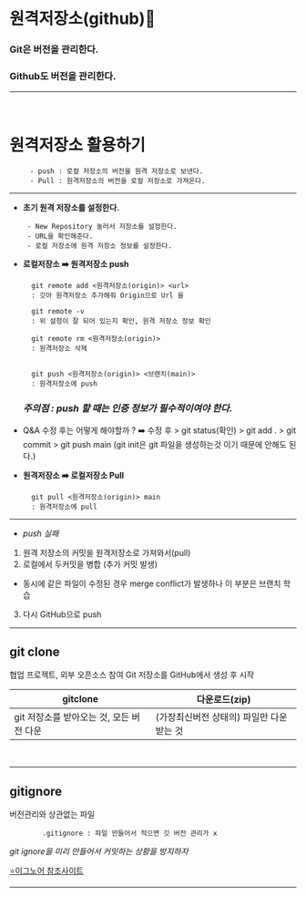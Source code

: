 # **원격저장소(github)🐙**

### Git은 버전을 관리한다.

### Github도 버전을 관리한다.

---

</br>

# **원격저장소 활용하기**

         - push : 로컬 저장소의 버전을 원격 저장소로 보낸다.
         - Pull : 원격저장소의 버전을 로컬 저장소로 가져온다.

---

- **초기 원격 저장소를 설정한다.**

       - New Repository 눌러서 저장소를 설정한다.
       - URL을 확인해준다.
       - 로컬 저장소에 원격 저장소 정보를 설정한다.

- **로컬저장소 ➡️ 원격저장소 push**

        git remote add <원격저장소(origin)> <url>
        : 깃아 원격저장소 추가해줘 Origin으로 Url 을

        git remote -v
        : 위 설정이 잘 되어 있는지 확인, 원격 저장소 정보 확인

        git remote rm <원격저장소(origin)>
        : 원격저장소 삭제


        git push <원격저장소(origin)> <브랜치(main)>
        : 원격저장소에 push

  ### _주의점 : push 할 때는 인증 정보가 필수적이여야 한다._

* Q&A
  수정 후는 어떻게 해야할까 ?
  ➡️ 수정 후 > git status(확인) > git add . > git commit > git push main
  (git init은 git 파일을 생성하는것 이기 때문에 안해도 된다.)
  </br>

- **원격저장소 ➡️ 로컬저장소 Pull**

        git pull <원격저장소(origin)> main
        : 원격저장소에 pull

---

- _push 실패_

1.  원격 저장소의 커밋을 원격저장소로 가져와서(pull)
2.  로컬에서 두커밋을 병합 (추가 커밋 발생)

- 동시에 같은 파일이 수정된 경우 merge conflict가 발생하나 이 부분은 브랜치 학습

3.  다시 GitHub으로 push

---

## **git clone**

협업 프로젝트, 외부 오픈소스 참여 Git 저장소를 GitHub에서 생성 후 시작

| **gitclone**                             | **다운로드(zip)**                         |
| ---------------------------------------- | ----------------------------------------- |
| git 저장소를 받아오는 것, 모든 버전 다운 | (가장최신버전 상태의) 파일만 다운 받는 것 |

</br>

---

## **gitignore**

버전관리와 상관없는 파일

            .gitignore : 파일 만들어서 적으면 깃 버전 관리가 x

_git ignore을 미리 만들어서 커밋하는 상황을 방지하자_

[⭐️이그노어 참조사이트](https://gitignore.io/)

---

